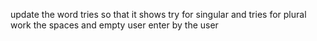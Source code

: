 update the word tries so that it shows try for singular and tries for plural
work the spaces and empty user enter by the user
